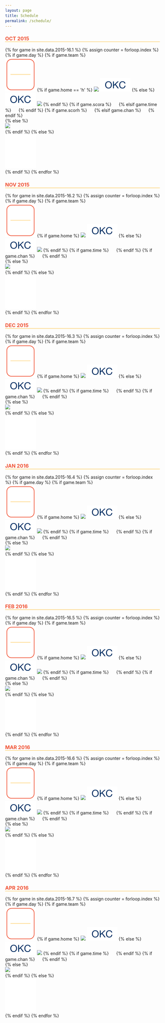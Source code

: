 ```yaml
---
layout: page
title: Schedule
permalink: /schedule/
---
```


<h3 style="border-bottom: 1px solid #FDBB30;color:#F05133;">OCT 2015</h3>

<!--<img src="/content/schedule/2015-10.png" style="width:100%;margin-top:20px;"/>-->

<div class="cal">
{% for game in site.data.2015-16.1 %}
{% assign counter = forloop.index %}
{% if game.day %}
	{% if game.team %}
	<div class="cal0" onclick="gametime('0{{ counter }}')" style="cursor:pointer;">
 	  <img src="/content/schedule/days/game.png" class="cal1" />
	  {% if game.home == 'h' %}
 	  <img id="away0{{ counter }}" class="cal2" src="/content/schedule/teams/{{ game.team }}.png" />
	  <img id="home0{{ counter }}" class="cal3" src="/content/schedule/teams/okc.png" />
	  {% else %}
 	  <img id="away0{{ counter }}" class="cal2" src="/content/schedule/teams/okc.png" />
	  <img id="home0{{ counter }}" class="cal3" src="/content/schedule/teams/{{ game.team }}.png" />
	  {% endif %}
	  {% if game.scora %}
	  <!-- away score -->
	  <img id="time0{{ counter }}" class="cal2" src="/content/schedule/scores/{{ game.scora }}.png" style="visibility:hidden;" />
	  {% elsif game.time %}
	  <img id="time0{{ counter }}" class="cal2" src="/content/schedule/tv/{{ game.time }}.png" style="visibility:hidden;" />
	  {% endif %}
	  {% if game.scorh %}
	  <!-- home score -->
	  <img id="chan0{{ counter }}" class="cal3" src="/content/schedule/scores/{{ game.scorh }}.png" style="visibility:hidden;" />
	  {% elsif game.chan %}
	  <img id="chan0{{ counter }}" class="cal3" src="/content/schedule/tv/{{ game.chan }}.png" style="visibility:hidden;" />
	  {% endif %}
	</div>
	{% else %}
	<div class="cal0">
		<img src="/content/schedule/days/{{ game.day }}.png" class="cal1" />
	</div>
	{% endif %}
{% else %}
   <div class="cal0">
 	  <img src="/content/schedule/days/blank.png" class="cal1" />
   </div>
{% endif %}
{% endfor %}
</div>

<h3 style="border-bottom: 1px solid #FDBB30;color:#F05133;">NOV 2015</h3>

<div class="cal">
{% for game in site.data.2015-16.2 %}
{% assign counter = forloop.index %}
{% if game.day %}
	{% if game.team %}
	<div class="cal0" onclick="gametime(1{{ counter }})" style="cursor:pointer;">
 	  <img src="/content/schedule/days/game.png" class="cal1" />
	  {% if game.home %}
 	  <img id="away1{{ counter }}" class="cal2" src="/content/schedule/teams/{{ game.team }}.png" />
	  <img id="home1{{ counter }}" class="cal3" src="/content/schedule/teams/okc.png" />
	  {% else %}
 	  <img id="away1{{ counter }}" class="cal2" src="/content/schedule/teams/okc.png" />
	  <img id="home1{{ counter }}" class="cal3" src="/content/schedule/teams/{{ game.team }}.png" />
	  {% endif %}
	  {% if game.time %}
	  <img id="time1{{ counter }}" class="cal2" src="/content/schedule/tv/{{ game.time }}.png" style="visibility:hidden;" />
	  {% endif %}
	  {% if game.chan %}
	  <img id="chan1{{ counter }}" class="cal3" src="/content/schedule/tv/{{ game.chan }}.png" style="visibility:hidden;" />
	  {% endif %}
	</div>
	{% else %}
	<div class="cal0">
		<img src="/content/schedule/days/{{ game.day }}.png" class="cal1" />
	</div>
	{% endif %}
{% else %}
   <div class="cal0">
 	  <img src="/content/schedule/days/blank.png" class="cal1" />
   </div>
{% endif %}
{% endfor %}
</div>

<h3 style="border-bottom: 1px solid #FDBB30;color:#F05133;">DEC 2015</h3>

<div class="cal">
{% for game in site.data.2015-16.3 %}
{% assign counter = forloop.index %}
{% if game.day %}
	{% if game.team %}
	<div class="cal0" onclick="gametime(2{{ counter }})" style="cursor:pointer;">
 	  <img src="/content/schedule/days/game.png" class="cal1" />
	  {% if game.home %}
 	  <img id="away2{{ counter }}" class="cal2" src="/content/schedule/teams/{{ game.team }}.png" />
	  <img id="home2{{ counter }}" class="cal3" src="/content/schedule/teams/okc.png" />
	  {% else %}
 	  <img id="away2{{ counter }}" class="cal2" src="/content/schedule/teams/okc.png" />
	  <img id="home2{{ counter }}" class="cal3" src="/content/schedule/teams/{{ game.team }}.png" />
	  {% endif %}
	  {% if game.time %}
	  <img id="time2{{ counter }}" class="cal2" src="/content/schedule/tv/{{ game.time }}.png" style="visibility:hidden;" />
	  {% endif %}
	  {% if game.chan %}
	  <img id="chan2{{ counter }}" class="cal3" src="/content/schedule/tv/{{ game.chan }}.png" style="visibility:hidden;" />
	  {% endif %}
	</div>
	{% else %}
	<div class="cal0">
		<img src="/content/schedule/days/{{ game.day }}.png" class="cal1" />
	</div>
	{% endif %}
{% else %}
   <div class="cal0">
 	  <img src="/content/schedule/days/blank.png" class="cal1" />
   </div>
{% endif %}
{% endfor %}
</div>

<h3 style="border-bottom: 1px solid #FDBB30;color:#F05133;">JAN 2016</h3>

<div class="cal">
{% for game in site.data.2015-16.4 %}
{% assign counter = forloop.index %}
{% if game.day %}
	{% if game.team %}
	<div class="cal0" onclick="gametime(3{{ counter }})" style="cursor:pointer;">
 	  <img src="/content/schedule/days/game.png" class="cal1" />
	  {% if game.home %}
 	  <img id="away3{{ counter }}" class="cal2" src="/content/schedule/teams/{{ game.team }}.png" />
	  <img id="home3{{ counter }}" class="cal3" src="/content/schedule/teams/okc.png" />
	  {% else %}
 	  <img id="away3{{ counter }}" class="cal2" src="/content/schedule/teams/okc.png" />
	  <img id="home3{{ counter }}" class="cal3" src="/content/schedule/teams/{{ game.team }}.png" />
	  {% endif %}
	  {% if game.time %}
	  <img id="time3{{ counter }}" class="cal2" src="/content/schedule/tv/{{ game.time }}.png" style="visibility:hidden;" />
	  {% endif %}
	  {% if game.chan %}
	  <img id="chan3{{ counter }}" class="cal3" src="/content/schedule/tv/{{ game.chan }}.png" style="visibility:hidden;" />
	  {% endif %}
	</div>
	{% else %}
	<div class="cal0">
		<img src="/content/schedule/days/{{ game.day }}.png" class="cal1" />
	</div>
	{% endif %}
{% else %}
   <div class="cal0">
 	  <img src="/content/schedule/days/blank.png" class="cal1" />
   </div>
{% endif %}
{% endfor %}
</div>

<h3 style="border-bottom: 1px solid #FDBB30;color:#F05133;">FEB 2016</h3>

<div class="cal">
{% for game in site.data.2015-16.5 %}
{% assign counter = forloop.index %}
{% if game.day %}
	{% if game.team %}
	<div class="cal0" onclick="gametime(4{{ counter }})" style="cursor:pointer;">
 	  <img src="/content/schedule/days/game.png" class="cal1" />
	  {% if game.home %}
 	  <img id="away4{{ counter }}" class="cal2" src="/content/schedule/teams/{{ game.team }}.png" />
	  <img id="home4{{ counter }}" class="cal3" src="/content/schedule/teams/okc.png" />
	  {% else %}
 	  <img id="away4{{ counter }}" class="cal2" src="/content/schedule/teams/okc.png" />
	  <img id="home4{{ counter }}" class="cal3" src="/content/schedule/teams/{{ game.team }}.png" />
	  {% endif %}
	  {% if game.time %}
	  <img id="time4{{ counter }}" class="cal2" src="/content/schedule/tv/{{ game.time }}.png" style="visibility:hidden;" />
	  {% endif %}
	  {% if game.chan %}
	  <img id="chan4{{ counter }}" class="cal3" src="/content/schedule/tv/{{ game.chan }}.png" style="visibility:hidden;" />
	  {% endif %}
	</div>
	{% else %}
	<div class="cal0">
		<img src="/content/schedule/days/{{ game.day }}.png" class="cal1" />
	</div>
	{% endif %}
{% else %}
   <div class="cal0">
 	  <img src="/content/schedule/days/blank.png" class="cal1" />
   </div>
{% endif %}
{% endfor %}
</div>

<h3 style="border-bottom: 1px solid #FDBB30;color:#F05133;">MAR 2016</h3>

<div class="cal">
{% for game in site.data.2015-16.6 %}
{% assign counter = forloop.index %}
{% if game.day %}
	{% if game.team %}
	<div class="cal0" onclick="gametime(5{{ counter }})" style="cursor:pointer;">
 	  <img src="/content/schedule/days/game.png" class="cal1" />
	  {% if game.home %}
 	  <img id="away5{{ counter }}" class="cal2" src="/content/schedule/teams/{{ game.team }}.png" />
	  <img id="home5{{ counter }}" class="cal3" src="/content/schedule/teams/okc.png" />
	  {% else %}
 	  <img id="away5{{ counter }}" class="cal2" src="/content/schedule/teams/okc.png" />
	  <img id="home5{{ counter }}" class="cal3" src="/content/schedule/teams/{{ game.team }}.png" />
	  {% endif %}
	  {% if game.time %}
	  <img id="time5{{ counter }}" class="cal2" src="/content/schedule/tv/{{ game.time }}.png" style="visibility:hidden;" />
	  {% endif %}
	  {% if game.chan %}
	  <img id="chan5{{ counter }}" class="cal3" src="/content/schedule/tv/{{ game.chan }}.png" style="visibility:hidden;" />
	  {% endif %}
	</div>
	{% else %}
	<div class="cal0">
		<img src="/content/schedule/days/{{ game.day }}.png" class="cal1" />
	</div>
	{% endif %}
{% else %}
   <div class="cal0">
 	  <img src="/content/schedule/days/blank.png" class="cal1" />
   </div>
{% endif %}
{% endfor %}
</div>

<h3 style="border-bottom: 1px solid #FDBB30;color:#F05133;">APR 2016</h3>

<div class="cal">
{% for game in site.data.2015-16.7 %}
{% assign counter = forloop.index %}
{% if game.day %}
	{% if game.team %}
	<div class="cal0" onclick="gametime(6{{ counter }})" style="cursor:pointer;">
 	  <img src="/content/schedule/days/game.png" class="cal1" />
	  {% if game.home %}
 	  <img id="away6{{ counter }}" class="cal2" src="/content/schedule/teams/{{ game.team }}.png" />
	  <img id="home6{{ counter }}" class="cal3" src="/content/schedule/teams/okc.png" />
	  {% else %}
 	  <img id="away6{{ counter }}" class="cal2" src="/content/schedule/teams/okc.png" />
	  <img id="home6{{ counter }}" class="cal3" src="/content/schedule/teams/{{ game.team }}.png" />
	  {% endif %}
	  {% if game.time %}
	  <img id="time6{{ counter }}" class="cal2" src="/content/schedule/tv/{{ game.time }}.png" style="visibility:hidden;" />
	  {% endif %}
	  {% if game.chan %}
	  <img id="chan6{{ counter }}" class="cal3" src="/content/schedule/tv/{{ game.chan }}.png" style="visibility:hidden;" />
	  {% endif %}
	</div>
	{% else %}
	<div class="cal0">
		<img src="/content/schedule/days/{{ game.day }}.png" class="cal1" />
	</div>
	{% endif %}
{% else %}
   <div class="cal0">
 	  <img src="/content/schedule/days/blank.png" class="cal1" />
   </div>
{% endif %}
{% endfor %}
</div>